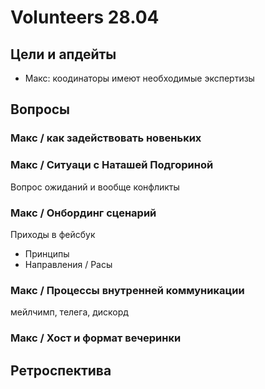 # Volunteers 28.04

## Цели и апдейты

* Макс: коодинаторы имеют необходимые экспертизы

## Вопросы

### Макс / как задействовать новеньких

### Макс / Ситуаци с Наташей Подгориной

Вопрос ожиданий и вообще конфликты

### Макс / Онбординг сценарий

Приходы в фейсбук

* Принципы
* Направления / Расы

### Макс / Процессы внутренней коммуникации

мейлчимп, телега, дискорд

### Макс / Хост и формат вечеринки

## Ретроспектива

